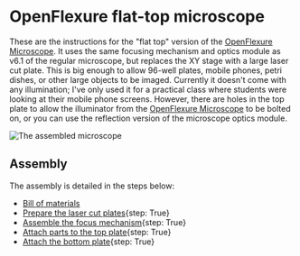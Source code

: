 # OpenFlexure flat-top microscope

These are the instructions for the "flat top" version of the [OpenFlexure Microscope].  It uses the same focusing mechanism and optics module as v6.1 of the regular microscope, but replaces the XY stage with a large laser cut plate.  This is big enough to allow 96-well plates, mobile phones, petri dishes, or other large objects to be imaged.  Currently it doesn't come with any illumination; I've only used it for a practical class where students were looking at their mobile phone screens.  However, there are holes in the top plate to allow the illuminator from the [OpenFlexure Microscope] to be bolted on, or you can use the reflection version of the microscope optics module.

![The assembled microscope](images/assembled_oblique.jpg)

## Assembly
The assembly is detailed in the steps below:

* [Bill of materials]({{BOMlink}})
* [Prepare the laser cut plates](1_preparing_laser_cut_parts.md){step: True}
* [Assemble the focus mechanism](2_assemble_focus_mechanism.md){step: True}
* [Attach parts to the top plate](3_attach_parts_to_the_top_plate.md){step: True}
* [Attach the bottom plate](4_attach_bottom_plate.md){step: True}


[OpenFlexure Microscope]: https://openflexure.org/projects/microscope/